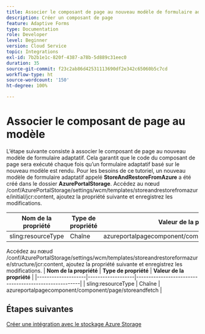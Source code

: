 ```yaml
---
title: Associer le composant de page au nouveau modèle de formulaire adaptatif
description: Créer un composant de page
feature: Adaptive Forms
type: Documentation
role: Developer
level: Beginner
version: Cloud Service
topic: Integrations
exl-id: 7b2b1e1c-820f-4387-a78b-5d889c31eec0
duration: 35
source-git-commit: f23c2ab86d42531113690df2e342c65060b5c7cd
workflow-type: ht
source-wordcount: '150'
ht-degree: 100%

---
```


# Associer le composant de page au modèle

L’étape suivante consiste à associer le composant de page au nouveau modèle de formulaire adaptatif. Cela garantit que le code du composant de page sera exécuté chaque fois qu’un formulaire adaptatif basé sur le nouveau modèle est rendu. Pour les besoins de ce tutoriel, un nouveau modèle de formulaire adaptatif appelé **StoreAndRestoreFromAzure** a été créé dans le dossier **AzurePortalStorage**.
Accédez au nœud /conf/AzurePortalStorage/settings/wcm/templates/storeandrestorefromazure/initial/jcr:content, ajoutez la propriété suivante et enregistrez les modifications.

| **Nom de la propriété** | **Type de propriété** | **Valeur de la propriété** |
|--------------------|-------------------|-------------------------------------------------------|
| sling:resourceType | Chaîne | azureportalpagecomponent/component/page/storeandfetch |

Accédez au nœud /conf/AzurePortalStorage/settings/wcm/templates/storeandrestoreformazure/structure/jcr:content, ajoutez la propriété suivante et enregistrez les modifications.
| **Nom de la propriété** | **Type de propriété** | **Valeur de la propriété** |
|--------------------|-------------------|-------------------------------------------------------|
| sling:resourceType | Chaîne | azureportalpagecomponent/component/page/storeandfetch |


## Étapes suivantes

[Créer une intégration avec le stockage Azure Storage](./create-fdm.md)

